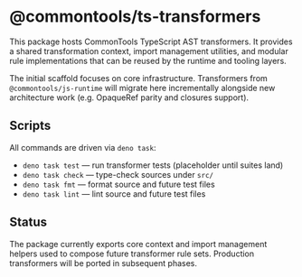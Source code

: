 # @commontools/ts-transformers

This package hosts CommonTools TypeScript AST transformers. It provides a shared
transformation context, import management utilities, and modular rule
implementations that can be reused by the runtime and tooling layers.

The initial scaffold focuses on core infrastructure. Transformers from
`@commontools/js-runtime` will migrate here incrementally alongside new
architecture work (e.g. OpaqueRef parity and closures support).

## Scripts

All commands are driven via `deno task`:

- `deno task test` — run transformer tests (placeholder until suites land)
- `deno task check` — type-check sources under `src/`
- `deno task fmt` — format source and future test files
- `deno task lint` — lint source and future test files

## Status

The package currently exports core context and import management helpers used to
compose future transformer rule sets. Production transformers will be ported in
subsequent phases.
